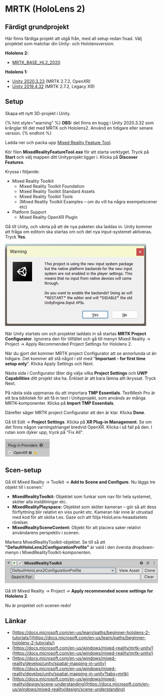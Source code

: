# MRTK (HoloLens 2)

## Färdigt grundprojekt

Här finns färdiga projekt att utgå från, med all setup redan fixad. Välj projektet som matchar din Unity- och Hololensversion:

**Hololens 2:**

* [MRTK\_BASE\_HL2\_2020](https://github.com/mikael-bergstrom-ntisthlm/MRTK\_BASE\_HL2\_2020)

**Hololens 1:**

* [Unity 2020.3.23](https://github.com/mikael-bergstrom-ntisthlm/MRTK-base-2020) (MRTK 2.7.2, OpenXR)
* [Unity 2019.4.32](https://github.com/mikael-bergstrom-ntisthlm/MRTK-base-2019) (MRTK 2.7.2, Legacy XR)

## Setup

Skapa ett nytt 3D-projekt i Unity.

{% hint style="warning" %}
**OBS:** det finns en bugg i Unity 2020.3.32 som krånglar till det med MRTK och Hololens2. Använd en tidigare eller senare version.
{% endhint %}

Ladda ner och packa upp [Mixed Reality Feature Tool](https://aka.ms/MRFeatureTool).

Kör filen **MixedRealityFeatureTool.exe** för att starta verktyget. Tryck på **Start** och välj mappen ditt Unityprojekt ligger i. Klicka på **Discover Features**.

Kryssa i följande:   &#x20;

* Mixed Reality Toolkit
  * Mixed Reality Toolkit Foundation
  * Mixed Reality Toolkit Standard Assets
  * Mixed Reality Toolkit Tools
  * (Mixed Reality Toolkit Examples – om du vill ha några exempelscener etc)
* Platform Support
  * Mixed Reality OpenXR Plugin

Gå till Unity, och vänta på att de nya paketen ska laddas in. Unity kommer att fråga om editorn ska startas om och det nya input-systemet aktiveras. Tryck **Yes**.

![](<../../.gitbook/assets/image (19).png>)

När Unity startats om och projektet laddats in så startas **MRTK Project Configurator**. Ignorera den för tillfället och gå till menyn Mixed Reality → Project → Apply Recommended Project Settings for Hololens 2.

När du gjort det kommer MRTK project Configurator att se annorlunda ut än tidigare. Det kommer att stå något i stil med "**Important - for first time setup only**". Klicka Apply Settings och Next.

Nästa sida i Configurator låter dig välja vilka **Project Settings** och **UWP Capabilities** ditt projekt ska ha. Enklast är att bara lämna allt ikryssat. Tryck Next.

På nästa sida uppmanas du att importara **TMP Essentials**. TextMesh Pro är ett bra bibliotek för att få in text i Unityprojekt, som används av många MRTK-komponenter. Klicka på **Import TMP Essentials**.&#x20;

Därefter säger MRTK project Configurator att den är klar. Klicka **Done**.

Gå till Edit → **Project Settings**. Klicka på **XR Plug-in Management**. Se om det finns någon varningstriangel bredvid OpenXR. Klicka i så fall på den. I rutan som dyker upp, tryck på "Fix All".

![](<../../.gitbook/assets/image (26).png>)

## Scen-setup

Gå till Mixed Reality → Toolkit → **Add to Scene and Configure**. Nu läggs tre objekt till i scenen:'

* **MixedRealityToolkit:** Objektet som funkar som nav för hela systemet, sköter alla inställningar etc.
* **MixedRealityPlayspace:** Objektet som sköter kameran – gör så att dess förflyttning blir relativt en viss punkt etc. Kameran här inne är utrustad med kod för att sköta t.ex. Gaze och att följa HoloLens-heaadsetets rörelser.
* **MixedRealitySceneContent:** Objekt för att placera saker relativt användarens perspektiv i scenen.

Markera MixedRealityToolkit-objektet. Se till så att **"DefaultHoloLens2ConfigurationProfile"** är vald i den översta dropdown-menyn i MixedRealityToolkit-komponenten.

![](<../../.gitbook/assets/image (25).png>)

Gå till Mixed Reality → Project → **Apply recommended scene settings for Hololens 2**.

Nu är projektet och scenen redo!

## Länkar

* [https://docs.microsoft.com/en-us/learn/paths/beginner-hololens-2-tutorials/](https://docs.microsoft.com/en-us/learn/paths/beginner-hololens-2-tutorials/)
* [https://docs.microsoft.com/en-us/windows/mixed-reality/mrtk-unity/](https://docs.microsoft.com/en-us/windows/mixed-reality/mrtk-unity/)
* [https://docs.microsoft.com/en-us/windows/mixed-reality/develop/unity/spatial-mapping-in-unity](https://docs.microsoft.com/en-us/windows/mixed-reality/develop/unity/spatial-mapping-in-unity?tabs=mrtk)
* [https://docs.microsoft.com/en-us/windows/mixed-reality/design/scene-understanding](https://docs.microsoft.com/en-us/windows/mixed-reality/design/scene-understanding)

